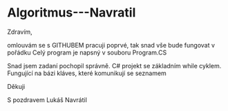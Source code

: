 # Algoritmus---Navratil
Zdravím,

omlouvám se s GITHUBEM pracuji poprvé, tak snad vše bude fungovat v pořádku
Celý program je napsný v souboru Program.CS

Snad jsem zadaní pochopil správně. C# projekt se základním while cyklem. Fungující na bázi kláves, které komunikují se seznamem

Děkuji

S pozdravem
Lukáš Navrátil


